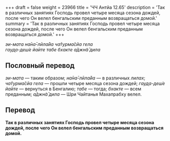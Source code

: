 +++
draft = false
weight = 23966
title = 'ЧЧ Антйа 12.65'
description = 'Так в различных занятиях Господь провел четыре месяца сезона дождей, после чего Он велел бенгальским преданным возвращаться домой.'
summary = 'Так в различных занятиях Господь провел четыре месяца сезона дождей, после чего Он велел бенгальским преданным возвращаться домой.'
+++

_эи-мата на̄на̄-лӣла̄йа ча̄турма̄сйа гела  
гауд̣а-деш́е йа̄ите табе бхакте а̄джн̃а̄ дила_

## Пословный перевод

_эи_\-_мата_ — таким образом; _на̄на̄_\-_лӣла̄йа_ — в различных _лилах_; _ча̄турма̄сйа_ _гела_ — прошли четыре месяца сезона дождей; _гауд̣а_\-_деш́е_ _йа̄ите_ — вернуться в Бенгалию; _табе_ — тогда; _бхакте_ — всем преданным; _а̄джн̃а̄_ _дила_ — Шри Чайтанья Махапрабху велел.

## Перевод

**Так в различных занятиях Господь провел четыре месяца сезона дождей, после чего Он велел бенгальским преданным возвращаться домой.**
